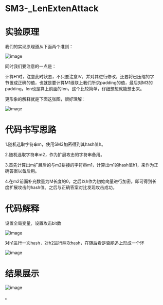 # SM3-_LenExtenAttack
# 实验原理

我们的实现原理遵从下面两个准则：


![image](https://user-images.githubusercontent.com/75195549/180154943-0f863262-2e4e-4f80-b68d-482bfba35717.png)



同时我们要注意的一点是：


计算H'时，注意此时状态，不只要注意IV，并对其进行修改，还要将已压缩的字节置成正确的值，也就是要计算M1级联上我们所求padding的值，最后对M3的padding，len也是算上前面的len，这个比较简单，仔细想想就能想出来。


更形象的解释就是下面这张图，很好理解：


![image](https://user-images.githubusercontent.com/75195549/181451419-50e58501-2b95-404f-984d-eebebd3d34ff.png)




# 代码书写思路
1.随机选取字符串m，使用SM3加密得到其hash值h。

2.随机选取字符串m2，作为扩展攻击的字符串备用。

3.首先计算出m扩展后的与m2拼接的字符串m1，计算出m1的hash值h1，来作为正确答案以备后用。

4.在m2前面补充数量为M长度的0，之后以h作为初始向量进行加密，即可得到长度扩展攻击的hash值。之后与正确答案对比发现攻击成功。


# 代码解释

设置全局变量，设置攻击bit数


![image](https://user-images.githubusercontent.com/75195549/181448823-5a84c3e3-9401-4f83-a017-ee5a24b4fcab.png)



对h1进行一次hash，对h2进行两次hash，在随后看是否能追上形成一个环


![image](https://user-images.githubusercontent.com/75195549/181448628-33b833a9-a5ad-4986-81e6-ffb1839995d9.png)


# 结果展示

![image](https://user-images.githubusercontent.com/75195549/180384840-bcf2a848-7f00-480b-8493-9307586b5417.png)



。
